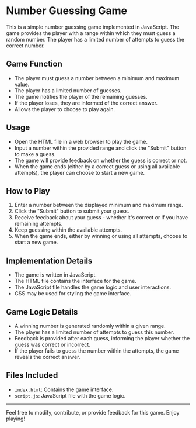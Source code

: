 # Number Guessing Game

This is a simple number guessing game implemented in JavaScript. The game provides the player with a range within which they must guess a random number. The player has a limited number of attempts to guess the correct number.

## Game Function

- The player must guess a number between a minimum and maximum value.
- The player has a limited number of guesses.
- The game notifies the player of the remaining guesses.
- If the player loses, they are informed of the correct answer.
- Allows the player to choose to play again.

## Usage

- Open the HTML file in a web browser to play the game.
- Input a number within the provided range and click the "Submit" button to make a guess.
- The game will provide feedback on whether the guess is correct or not.
- When the game ends (either by a correct guess or using all available attempts), the player can choose to start a new game.

## How to Play

1. Enter a number between the displayed minimum and maximum range.
2. Click the "Submit" button to submit your guess.
3. Receive feedback about your guess - whether it's correct or if you have remaining attempts.
4. Keep guessing within the available attempts.
5. When the game ends, either by winning or using all attempts, choose to start a new game.

## Implementation Details

- The game is written in JavaScript.
- The HTML file contains the interface for the game.
- The JavaScript file handles the game logic and user interactions.
- CSS may be used for styling the game interface.

## Game Logic Details

- A winning number is generated randomly within a given range.
- The player has a limited number of attempts to guess this number.
- Feedback is provided after each guess, informing the player whether the guess was correct or incorrect.
- If the player fails to guess the number within the attempts, the game reveals the correct answer.

## Files Included

- `index.html`: Contains the game interface.
- `script.js`: JavaScript file with the game logic.



---

Feel free to modify, contribute, or provide feedback for this game. Enjoy playing!
